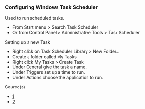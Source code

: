 ### Configuring Windows Task Scheduler

Used to run scheduled tasks.

- From Start menu > Search Task Scheduler
- Or from Control Panel > Administrative Tools > Task Scheduler

Setting up a new Task

- Right click on Task Scheduler Library > New Folder...
- Create a folder called My Tasks
- Right click My Tasks > Create Task
- Under General give the task a name.
- Under Triggers set up a time to run.
- Under Actions choose the application to run.


Source(s)
  - [1](#)
  - [2](#)
